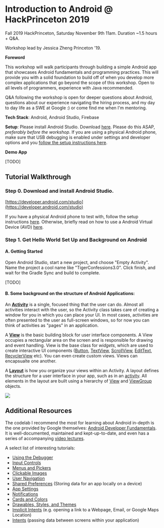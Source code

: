 # Introduction to Android @ HackPrinceton 2019

Fall 2019 HackPrinceton, Saturday November 9th 11am.
Duration ~1.5 hours + Q&A.

Workshop lead by Jessica Zheng Princeton '19.


**Foreword**

This workshop will walk participants through building a simple Android app that showcases Android fundamentals and programming practices. This will provide you with a solid foundation to build off of when you develop more complex applications that go beyond the scope of this workshop. Open to all levels of programmers, experience with Java recommended.

Q&A following the workshop is open for deeper questions about Android, questions about our experience navigating the hiring process, and my day to day life as a SWE at Google :) or come find me when I'm mentoring.

**Tech Stack**:  Android, Android Studio, Firebase

**Setup**: Please install Android Studio. Download [here](https://developer.android.com/studio). Please do this ASAP, *preferably before the workshop*. If you are using a physical Android phone, make sure that USB debugging is enabled under settings and developer options and you [follow the setup instructions here](https://codelabs.developers.google.com/codelabs/android-training-hello-world/index.html?index=../../android-training#5).

**Demo App**

[TODO]


## Tutorial Walkthrough
### Step 0. Download and install Android Studio.
[https://developer.android.com/studio](https://developer.android.com/studio)

If you have a physical Android phone to test with, follow the setup instructions [here](https://codelabs.developers.google.com/codelabs/android-training-hello-world/index.html?index=../../android-training#5). Otherwise, briefly read on how to use a Android Virtual Device (AVD) [here](https://codelabs.developers.google.com/codelabs/android-training-hello-world/index.html?index=../../android-training#4).

### Step 1. Get Hello World Set Up and Background on Android 

#### A. Getting Started

Open Android Studio, start a new project, and choose "Empty Activity". Name the project a cool name like "TigerConfessions3.0". Click finish, and wait for the Gradle Sync and build to complete.

[TODO]


#### B. Some background on the structure of Android Applications:

An [**Activity**](https://developer.android.com/reference/android/app/Activity) is a single, focused thing that the user can do. Almost all activities interact with the user, so the Activity class takes care of creating a window for you in which you can place your UI. In most cases, activities are often presented to the user as full-screen windows, so for now you can think of activities as "pages" in an application.

A [**View**](https://developer.android.com/reference/android/view/View) is the basic building block for user interface components. A View occupies a rectangular area on the screen and is responsible for drawing and event handling. View is the base class for _widgets_, which are used to create interactive UI components ([Button](https://developer.android.com/reference/android/widget/Button), [TextView](https://developer.android.com/reference/android/widget/TextView.html), [ScrollView](https://developer.android.com/reference/android/widget/ScrollView), [EditText](https://developer.android.com/reference/android/widget/EditText), [RecyclerView](https://developer.android.com/reference/android/support/v7/widget/RecyclerView) etc). You can even create custom views. Views can encapsualte one another.

A [**Layout**](https://developer.android.com/guide/topics/ui/declaring-layout) is how you organize your views within an Activity.  A layout defines the structure for a user interface in your app, such as in an [activity](https://developer.android.com/guide/components/activities.html). All elements in the layout are built using a hierarchy of [View](https://developer.android.com/reference/android/view/View.html) and [ViewGroup](https://developer.android.com/reference/android/view/ViewGroup.html) objects.

![](https://developer.android.com/images/viewgroup_2x.png)


## Additional Resources

The codelab I recommend the most for learning about Android in-depth is the one provided by Google themselves: [Android Developer Fundamentals](https://codelabs.developers.google.com/android-training/). It is well-documented, maintained and kept-up-to-date, and even has a series of accompanying [video lectures](https://www.youtube.com/playlist?list=PLlyCyjh2pUe9wv-hU4my-Nen_SvXIzxGB). 

A select list of interesting tutorials:

 - [Using the Debugger](https://codelabs.developers.google.com/codelabs/android-training-using-debugger/index.html?index=../../android-training#0)
- [Input Controls](https://codelabs.developers.google.com/codelabs/android-training-input-controls/index.html?index=../../android-training#0)
- [Menus and Pickers](https://codelabs.developers.google.com/codelabs/android-training-menus-and-pickers/index.html?index=../../android-training#0)
- [Clickable Images](https://codelabs.developers.google.com/codelabs/android-training-clickable-images/index.html?index=../../android-training#0)
- [User Navigation](https://codelabs.developers.google.com/codelabs/android-training-provide-user-navigation/index.html?index=../../android-training#0)
- [Shared Preferences](https://codelabs.developers.google.com/codelabs/android-training-shared-preferences/index.html?index=../../android-training#0) (Storing data for an app locally on a device)
- [App Settings](https://codelabs.developers.google.com/codelabs/android-training-adding-settings-to-app/index.html?index=../../android-training#0)
- [Notifications](https://codelabs.developers.google.com/codelabs/android-training-notifications/index.html?index=../../android-training#0)
- [Cards and Colors](https://codelabs.developers.google.com/codelabs/android-training-cards-and-colors/index.html?index=../../android-training#0)
- [Drawables, Styles, and Themes](https://codelabs.developers.google.com/codelabs/android-training-drawables-styles-and-themes/index.html?index=../../android-training#0)
- [Implicit Intents](https://codelabs.developers.google.com/codelabs/android-training-activity-with-implicit-intent/index.html?index=../../android-training#1) (e.g. opening a link to a Webpage, Email, or Google Maps Location)
-  [Intents](https://codelabs.developers.google.com/codelabs/android-training-create-an-activity/index.html?index=../../android-training#1) (passing data between screens within your application)
